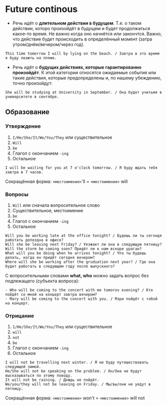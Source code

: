 # Future continous

* Речь идёт о **длительном действии в будущем**. Т.е. о таком действии, которо произойдёт в будущем и будет продолжаться какое-то время. Не важно когда оно начнётся или закончтся. Важно, что действие будет происходить в определённый момент (затра утром/днём/вечером/через год).
```
This time tomorrow I will by lying on the beach. / Завтра в это время я буду леажть на пляже.
```
* Речь идёт о **будущих действиях, которые гарантированно произойдёт**. К этой категории относятся ожидаемые события или такие действия, которые предопределены и, по нашему убеждению, точно произойдут:
```
She will be studying at University in September. / Она будет учитьмя в университете в сентябре.
```

## Образование

### Утверждение

1. `I/He/She/It/We/You/They` или существительное
2. `Will`
3. `be`
4. Глагол с окончанием `-ing`
5. Остальное

```
I will be waiting for you at 7 o'clock tomorrow. / Я буду ждать тебя завтра в 7 часов.
```

Сокращённая форма: `<местоимение>`'ll = `<местоимение>` will

### Вопросы

1. `Will` или сначала вопросительное слово
2. Существительное, местоимение
3. `be`
4. Глагол с окончанием `-ing`
5. Остальное

```
Will you be working late at the office tonight? / Будешь ли ты сегондя работать допоздна в офисе?
Will she be leaving next Friday? / Уезжает ли она в следующую пятницу?
Will the storm be coming soon? Придёт ли к нам вскоре ураган?
What will you be doing when he arrives tonight? / Что ты будешь делать, когда он придёт сегодня вечером?
Where will she be working after the gruduation next year? / Где она будет работать в следующем году после выпускного?
```

С вопросительными словами **what, who** можно задать вопрос без подлежащего (субъекта вопроса):
```
- Who will be coming to the concert with me tomorov evening? / Кто пойдёт со мной на концерт завтра вечером?
- Mary will be coming to the concert with you. / Мэри пойдёт с тобой на концерт.
```

### Отрицание

1. `I/He/She/It/We/You/They` или существительное
2. `will`
3. `not`
4. `be`
5. Глагол с окончанием `-ing`
6. Остальное
```
I will not be travelling next winter. / Я не буду путешествовать следующей зимой.
He/She will not be speaking on the problem. / Он/Она не будут высказываться по этому поводу.
It will not be raining. / Дождь не пойдёт.
We/you/they will not be leaving on Friday. / Мы/вы/они не уедут в пятницу.
```

Сокращённая форма: `<местоимение>` won't = `<местоимение>` will not
